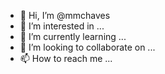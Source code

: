 - 👋 Hi, I’m @mmchaves
- 👀 I’m interested in ...
- 🌱 I’m currently learning ...
- 💞️ I’m looking to collaborate on ...
- 📫 How to reach me ...

<!---
mmchaves/mmchaves is a ✨ special ✨ repository because its `README.md` (this file) appears on your GitHub profile.
You can click the Preview link to take a look at your changes.
--->
